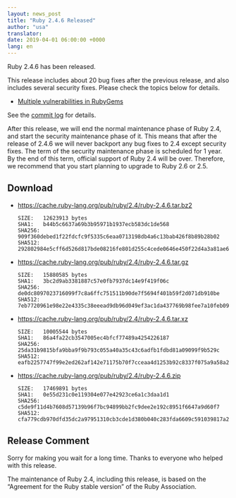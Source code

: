 ```yaml
---
layout: news_post
title: "Ruby 2.4.6 Released"
author: "usa"
translator:
date: 2019-04-01 06:00:00 +0000
lang: en
---
```


Ruby 2.4.6 has been released.

This release includes about 20 bug fixes after the previous release, and also includes several security fixes.
Please check the topics below for details.

* [Multiple vulnerabilities in RubyGems](/en/news/2019/03/05/multiple-vulnerabilities-in-rubygems/)

See the [commit log](https://github.com/ruby/ruby/compare/v2_4_5...v2_4_6) for details.

After this release, we will end the normal maintenance phase of Ruby 2.4,
and start the security maintenance phase of it.
This means that after the release of 2.4.6 we will never backport any bug fixes
to 2.4 except security fixes.
The term of the security maintenance phase is scheduled for 1 year.
By the end of this term, official support of Ruby 2.4 will be over.
Therefore, we recommend that you start planning to upgrade to Ruby 2.6 or 2.5.

## Download

* <https://cache.ruby-lang.org/pub/ruby/2.4/ruby-2.4.6.tar.bz2>

      SIZE:   12623913 bytes
      SHA1:   b44b5c6637a69b3b95971b1937ecb583dc1de568
      SHA256: 909f360debed1f22fdcfc9f5335c6eaa0713198db4a6c13bab426f8b89b28b02
      SHA512: 292802984e5cff6d526d817bde08216fe801d255c4cede0646e450f22d4a3a81ae612ec5d193dcc2a888e3e98b2531af845b6b863a2952bcf3fb863f95368bcf

* <https://cache.ruby-lang.org/pub/ruby/2.4/ruby-2.4.6.tar.gz>

      SIZE:   15880585 bytes
      SHA1:   3bc2d9ab3381887c57e0fb7937dc14e9f419f06c
      SHA256: de0dc8097023716099f7c8a6ffc751511b90de7f5694f401b59f2d071db910be
      SHA512: 7eb7720961e98e22e4335c38eeead9db96d049ef3ac1da437769b98fee7a10feb092643ce75822a2fe3bd5fd94938417ab5c2de7c6056afe0abf6e4cf03ca282

* <https://cache.ruby-lang.org/pub/ruby/2.4/ruby-2.4.6.tar.xz>

      SIZE:   10005544 bytes
      SHA1:   86a4fa22cb3547005ec4bfcf77489a4254226187
      SHA256: 25da31b9815bfa9bba9f9b793c055a40a35c43c6adfb1fdbd81a09099f9b529c
      SHA512: eafb2257747f99e2ed262af142e71175b70f7cceaa4d1253b92c8337f075a9a58a2d93b029d75e11a9b124f112a8f0983273b2b30afc147b5cf71a8dbb5fa0ba

* <https://cache.ruby-lang.org/pub/ruby/2.4/ruby-2.4.6.zip>

      SIZE:   17469891 bytes
      SHA1:   0e55d231c0e119304e077e42923ce6a1c3daa1d1
      SHA256: c5de9f11d4b7608d57139b96f7bc94899bb2fc9dee2e192c8951f6647a9d60f7
      SHA512: cfa779cdb970dfd35dc2a97951310cb3cde1d380b040c283fda6609c591039817a2847ab7174f7a9ee7f7adbb610709b57914bb26e5c015a20d5fe880c569855

## Release Comment

Sorry for making you wait for a long time.
Thanks to everyone who helped with this release.

The maintenance of Ruby 2.4, including this release, is based on the “Agreement for the Ruby stable version” of the Ruby Association.
